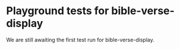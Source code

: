 # Playground tests for bible-verse-display
We are still awaiting the first test run for bible-verse-display.
